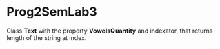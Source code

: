 # Prog2SemLab3
Class **Text** with the property **VowelsQuantity** and indexator, that returns length of the string at index.

